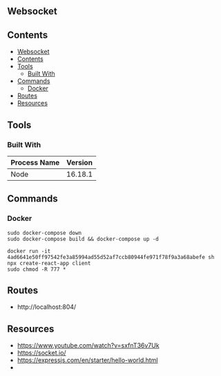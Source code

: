 ## Websocket

## Contents

- [Websocket](#websocket)
- [Contents](#contents)
- [Tools](#tools)
  - [Built With](#built-with)
- [Commands](#commands)
  - [Docker](#docker)
- [Routes](#routes)
- [Resources](#resources)

## Tools

### Built With

| Process Name | Version |
| ------------ | ------- |
| Node         | 16.18.1 |

## Commands 

### Docker
```
sudo docker-compose down
sudo docker-compose build && docker-compose up -d
```

```
docker run -it 4ad6641e50ff97542fe3a85994ad55d52af7ccb80944fe971f78f9a3a68abefe sh
npx create-react-app client
sudo chmod -R 777 *
```


## Routes
- http://localhost:804/


## Resources
- https://www.youtube.com/watch?v=sxfnT36v7Uk 
- https://socket.io/
- https://expressjs.com/en/starter/hello-world.html 
- 
